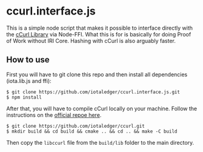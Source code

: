 # ccurl.interface.js

This is a simple node script that makes it possible to interface directly with the [cCurl Library](#https://github.com/iotaledger/ccurl) via Node-FFI. What this is for is basically for doing Proof of Work without IRI Core. Hashing with cCurl is also arguably faster.

## How to use

First you will have to git clone this repo and then install all dependencies (iota.lib.js and ffi):
```
$ git clone https://github.com/iotaledger/ccurl.interface.js.git
$ npm install
```

After that, you will have to compile cCurl locally on your machine. Follow the instructions on the [official repoe here](#https://github.com/iotaledger/ccurl).
```
$ git clone https://github.com/iotaledger/ccurl.git
$ mkdir build && cd build && cmake .. && cd .. && make -C build
```

Then copy the `libccurl` file from the `build/lib` folder to the main directory.

